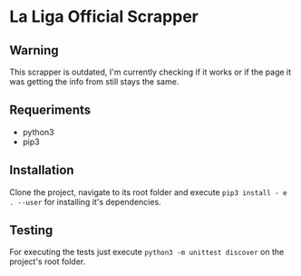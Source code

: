 # La Liga Official Scrapper

## Warning
This scrapper is outdated, I'm currently checking if it works or if the page it was getting the info from still stays the same.

## Requeriments

* python3
* pip3

## Installation

Clone the project, navigate to its root folder and execute `pip3 install - e . --user` for installing it's dependencies.

## Testing

For executing the tests just execute `python3 -m unittest discover` on the project's root folder.
